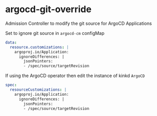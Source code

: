 # argocd-git-override
Admission Controller to modify the git source for ArgoCD Applications


Set to ignore git source in `argocd-cm` configMap

```yaml
data:
  resource.customizations: |
    argoproj.io/Application:
      ignoreDifferences: |
        jsonPointers:
        - /spec/source/targetRevision
```

If using the ArgoCD operator then edit the instance of kinkd `ArgoCD`

```yaml
spec:
  resourceCustomizations: |
    argoproj.io/Application:
      ignoreDifferences: |
        jsonPointers:
        - /spec/source/targetRevision
```